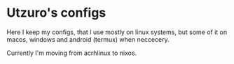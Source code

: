 # Utzuro's configs

Here I keep my configs, that I use mostly on linux systems, but some of it on macos, windows and android (termux) when neccecery.

Currently I'm moving from acrhlinux to nixos.
